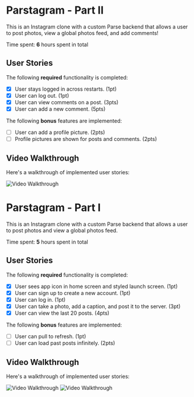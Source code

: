 # Parstagram - Part II

This is an Instagram clone with a custom Parse backend that allows a user to post photos, view a global photos feed, and add comments!

Time spent: **6** hours spent in total

## User Stories

The following **required** functionality is completed:

- [x] User stays logged in across restarts. (1pt)
- [x] User can log out. (1pt)
- [x] User can view comments on a post. (3pts)
- [x] User can add a new comment. (5pts)

The following **bonus** features are implemented:

- [ ] User can add a profile picture. (2pts)
- [ ] Profile pictures are shown for posts and comments. (2pts)

## Video Walkthrough

Here's a walkthrough of implemented user stories:

<img src='http://g.recordit.co/E0s4e2Ym7x.gif' title='Video Walkthrough' width='' alt='Video Walkthrough' />

# Parstagram - Part I

This is an Instagram clone with a custom Parse backend that allows a user to post photos and view a global photos feed.

Time spent: **5** hours spent in total

## User Stories

The following **required** functionality is completed:

- [x] User sees app icon in home screen and styled launch screen. (1pt)
- [x] User can sign up to create a new account. (1pt)
- [x] User can log in. (1pt)
- [x] User can take a photo, add a caption, and post it to the server. (3pt)
- [x] User can view the last 20 posts. (4pts)

The following **bonus** features are implemented:

- [ ] User can pull to refresh. (1pt)
- [ ] User can load past posts infinitely. (2pts)

## Video Walkthrough

Here's a walkthrough of implemented user stories:

<img src='http://g.recordit.co/XhoopP7dzN.gif' title='Video Walkthrough' width='' alt='Video Walkthrough' />

<img src='http://g.recordit.co/lAMe2nYUtt.gif' title='Video Walkthrough' width='' alt='Video Walkthrough' />
